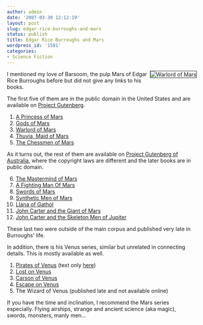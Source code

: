```yaml
---
author: admin
date: '2007-03-30 12:12:19'
layout: post
slug: edgar-rice-burroughs-and-mars
status: publish
title: Edgar Rice Burroughs and Mars
wordpress_id: '1581'
categories:
- Science Fiction
---
```

<img src="http://www.arcanology.com/images/warlord_of_mars.jpg" alt="Warlord of Mars" align="right" border="1" />I mentioned my love of Barsoom, the pulp Mars of Edgar Rice Burroughs before but did not give any links to his books.

The first five of them are in the public domain in the United States and are available on <a href="http://www.gutenberg.org">Project Gutenberg</a>.
<ol>
	<li><a href="http://www.gutenberg.org/etext/62">A Princess of Mars</a></li>
	<li><a href="http://www.gutenberg.org/etext/64">Gods of Mars</a></li>
	<li><a href="http://www.gutenberg.org/etext/68">Warlord of Mars</a></li>
	<li><a href="http://www.gutenberg.org/etext/72">Thuvia, Maid of Mars</a></li>
	<li><a href="http://www.gutenberg.org/etext/1153">The Chessmen of Mars</a></li>
</ol>
As it turns out, the rest of them are available on <a href="http://gutenberg.net.au/">Project Gutenberg of Australia</a>, where the copyright laws are different and the later books are in public domain.
<ol start="6">
	<li><a href="http://gutenberg.net.au/ebooks01/0100201.txt">The Mastermind of Mars</a></li>
	<li><a href="http://gutenberg.net.au/ebooks01/0100211.txt">A Fighting Man Of Mars</a></li>
	<li><a href="http://gutenberg.net.au/ebooks01/0100221.txt">Swords of Mars</a></li>
	<li><a href="http://gutenberg.net.au/ebooks01/0100231.txt">Synthetic Men of Mars</a></li>
	<li><a href="http://gutenberg.net.au/ebooks01/0100241.txt">Llana of Gathol</a></li>
	<li><a href="http://gutenberg.net.au/ebooks06/0600581.txt">John Carter and the Giant of Mars</a></li>
	<li><a href="http://gutenberg.net.au/ebooks06/0600591.txt">John Carter and the Skeleton Men of Jupiter</a></li>
</ol>
These last two were outside of the main corpus and published very late in Burroughs' life.

In addition, there is his Venus series, similar but unrelated in connecting details. This is mostly available as well.
<ol>
	<li><a href="http://gutenberg.net.au/ebooks03/0300211h.html">Pirates of Venus</a> (text only <a href="http://gutenberg.net.au/ebooks03/0300211.txt">here</a>)</li>
	<li><a href="http://gutenberg.net.au/ebooks03/0300201h.html">Lost on Venus</a></li>
	<li><a href="http://gutenberg.net.au/ebooks03/0300181h.html">Carson of Venus</a></li>
	<li><a href="http://gutenberg.net.au/ebooks03/0300191h.html">Escape on Venus</a></li>
	<li>The Wizard of Venus (published late and not available online)</li>
</ol>
If you have the time and inclination, I recommend the Mars series especially. Flying airships, strange and ancient science (aka magic), swords, monsters, manly men...
